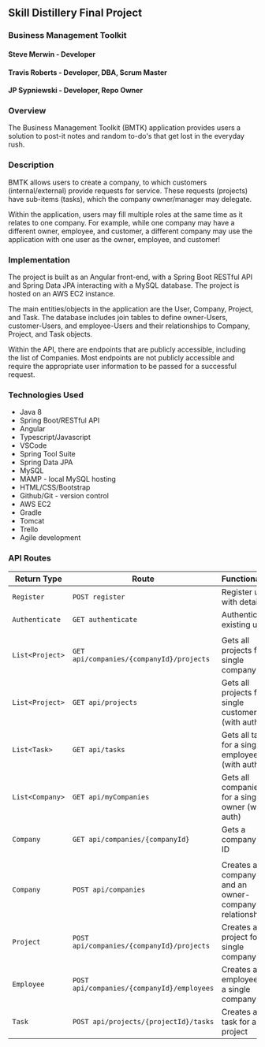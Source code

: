 ## Skill Distillery Final Project

### Business Management Toolkit

#### Steve Merwin - Developer
#### Travis Roberts - Developer, DBA, Scrum Master
#### JP Sypniewski - Developer, Repo Owner

### Overview

The Business Management Toolkit (BMTK) application provides users a solution to post-it notes and random to-do's that get lost in the everyday rush.

### Description

BMTK allows users to create a company, to which customers (internal/external) provide requests for service.  These requests (projects) have sub-items (tasks), which the company owner/manager may delegate.

Within the application, users may fill multiple roles at the same time as it relates to one company.  For example, while one company may have a different owner, employee, and customer, a different company may use the application with one user as the owner, employee, and customer!

### Implementation

The project is built as an Angular front-end, with a Spring Boot RESTful API and Spring Data JPA interacting with a MySQL database.  The project is hosted on an AWS EC2 instance.

The main entities/objects in the application are the User, Company, Project, and Task.  The database includes join tables to define owner-Users, customer-Users, and employee-Users and their relationships to Company, Project, and Task objects.

Within the API, there are endpoints that are publicly accessible, including the list of Companies.  Most endpoints are not publicly accessible and require the appropriate user information to be passed for a successful request.

### Technologies Used

* Java 8
* Spring Boot/RESTful API
* Angular
* Typescript/Javascript
* VSCode
* Spring Tool Suite
* Spring Data JPA
* MySQL
* MAMP - local MySQL hosting
* HTML/CSS/Bootstrap
* Github/Git - version control
* AWS EC2
* Gradle
* Tomcat
* Trello
* Agile development

### API Routes

| Return Type | Route                 | Functionality                  |
|-------------|---------------------------------|--------------------------------|
| `Register` | `POST register` | Register user with detail |
| `Authenticate` | `GET authenticate` | Authenticate existing user |
||||
| `List<Project>`  |`GET api/companies/{companyId}/projects` | Gets all projects for a single company |
| `List<Project>`  |`GET api/projects` | Gets all projects for a single customer (with auth) |
| `List<Task>`  |`GET api/tasks` | Gets all tasks for a single employee (with auth) |
| `List<Company>`  |`GET api/myCompanies` | Gets all companies for a single owner (with auth) |
| `Company`  |`GET api/companies/{companyId}` | Gets a company by ID |
||||
| `Company`  |`POST api/companies` | Creates a company and an owner-company relationship |
| `Project`  |`POST api/companies/{companyId}/projects` | Creates a project for a single company |
| `Employee`  |`POST api/companies/{companyId}/employees` | Creates an employee for a single company |
| `Task`  |`POST api/projects/{projectId}/tasks` | Creates a task for a project |
